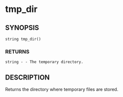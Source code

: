 # tmp_dir

## SYNOPSIS

    string tmp_dir()

### RETURNS

    string - - The temporary directory.

## DESCRIPTION

Returns the directory where temporary files are stored.
